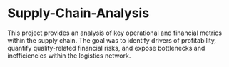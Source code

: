 # Supply-Chain-Analysis
This project provides an analysis of key operational and financial metrics within the supply chain. The goal was to identify drivers of profitability, quantify quality-related financial risks, and expose bottlenecks and inefficiencies within the logistics network.
